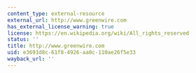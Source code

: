 ```yaml
---
content_type: external-resource
external_url: http://www.greenwire.com
has_external_license_warning: true
license: https://en.wikipedia.org/wiki/All_rights_reserved
status: ''
title: http://www.greenwire.com
uid: e3691d8c-61f8-4926-aa0c-110ae26f5e33
wayback_url: ''
---
```

